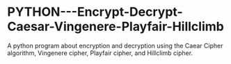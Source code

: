 # PYTHON---Encrypt-Decrypt-Caesar-Vingenere-Playfair-Hillclimb
A python program about encryption and decryption using the Caear Cipher algorithm, Vingenere cipher, Playfair cipher, and Hillclimb cipher.
